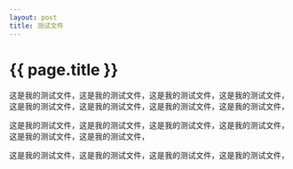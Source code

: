 ```yaml
---
layout: post
title: 测试文件
---
```


{{ page.title }}
================

这是我的测试文件，这是我的测试文件，这是我的测试文件，这是我的测试文件，
这是我的测试文件，这是我的测试文件，这是我的测试文件，这是我的测试文件，

这是我的测试文件，这是我的测试文件，这是我的测试文件，这是我的测试文件，
这是我的测试文件，这是我的测试文件，

这是我的测试文件，这是我的测试文件，这是我的测试文件，这是我的测试文件，
